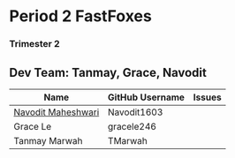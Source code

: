 # Period 2  FastFoxes 
### Trimester 2 


## Dev Team: Tanmay, Grace, Navodit

| Name | GitHub Username | Issues |
| ------------- | ------------- | ------------- |
| [Navodit Maheshwari](https://github.com/Navodit1603)  |  Navodit1603  | |
| Grace Le  | gracele246  | |
| Tanmay Marwah | TMarwah | |



